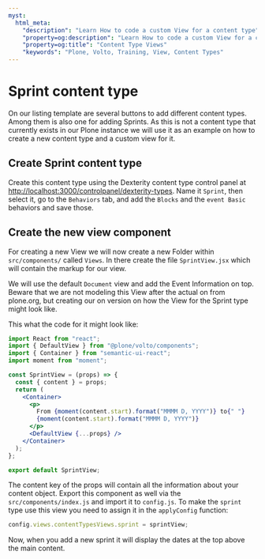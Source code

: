 ```yaml
---
myst:
  html_meta:
    "description": "Learn How to code a custom View for a content type"
    "property=og:description": "Learn How to code a custom View for a content type"
    "property=og:title": "Content Type Views"
    "keywords": "Plone, Volto, Training, View, Content Types"
---
```


# Sprint content type

On our listing template are several buttons to add different content types. Among them is also one for adding Sprints. As this is not a content type that currently exists in our Plone instance we will use it as an example on how to create a new content type and a custom view for it.

## Create Sprint content type

Create this content type using the Dexterity content type control panel at <http://localhost:3000/controlpanel/dexterity-types>.
Name it `Sprint`, then select it, go to the `Behaviors` tab, and add the `Blocks` and the `event Basic` behaviors and save those.

## Create the new view component

For creating a new View we will now create a new Folder within `src/components/` called `Views`. In there create the file `SprintView.jsx` which will contain the markup for our view.

We will use the default `Document` view and add the Event Information on top. Beware that we are not modeling this View after the actual on from plone.org, but creating our on version on how the View for the Sprint type might look like.

This what the code for it might look like:

```jsx
import React from "react";
import { DefaultView } from "@plone/volto/components";
import { Container } from "semantic-ui-react";
import moment from "moment";

const SprintView = (props) => {
  const { content } = props;
  return (
    <Container>
      <p>
        From {moment(content.start).format("MMMM D, YYYY")} to{" "}
        {moment(content.start).format("MMMM D, YYYY")}
      </p>
      <DefaultView {...props} />
    </Container>
  );
};

export default SprintView;
```

The content key of the props will contain all the information about your content object.
Export this component as well via the `src/components/index.js` and import it to `config.js`.
To make the `sprint` type use this view you need to assign it in the `applyConfig` function:

```js
config.views.contentTypesViews.sprint = sprintView;
```

Now, when you add a new sprint it will display the dates at the top above the main content.
